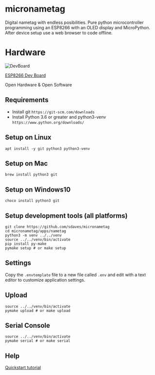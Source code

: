 # micronametag

Digital nametag with endless posibilities. Pure python microcontroller programming using an ESP8266 with an OLED display and MicroPython. After device setup use a web browser to code offline.

# Hardware

![DevBoard](https://i.imgur.com/tBAKK0w.png)

[ESP8266 Dev Board](https://heltec.org/project/wifi-kit-8/)

Open Hardware & Open Software

## Requirements

- Install git `https://git-scm.com/downloads`
- Install Python 3.6 or greater and python3-venv `https://www.python.org/downloads/`

## Setup on Linux

    apt install -y git python3 python3-venv
    
## Setup on Mac

    brew install python3 git
    
## Setup on Windows10

    choco install python3 git

## Setup development tools (all platforms)

    git clone https://github.com/sdaves/micronametag
    cd micronametag/apps/nametag
    python3 -m venv ../../venv
    source ../../venv/bin/activate
    pip install py-make
    pymake setup # or make setup
    
## Settings
    
Copy the `.envtemplate` file to a new file called `.env` and edit with a text editor to customize application settings.

## Upload

    source ../../venv/bin/activate
    pymake upload # or make upload

## Serial Console

    source ../../venv/bin/activate
    pymake serial # or make serial

## Help

[Quickstart tutorial](https://docs.micropython.org/en/latest/esp8266/quickref.html)
